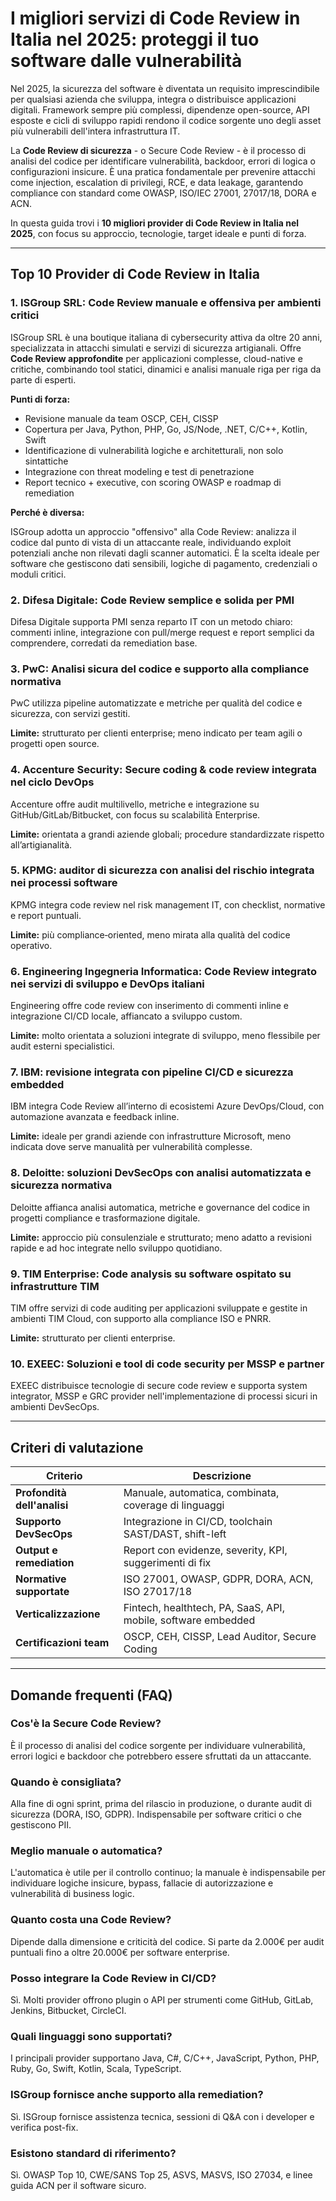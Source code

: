 # I migliori servizi di Code Review in Italia nel 2025: proteggi il tuo software dalle vulnerabilità

Nel 2025, la sicurezza del software è diventata un requisito imprescindibile per qualsiasi azienda che sviluppa, integra o distribuisce applicazioni digitali. Framework sempre più complessi, dipendenze open-source, API esposte e cicli di sviluppo rapidi rendono il codice sorgente uno degli asset più vulnerabili dell'intera infrastruttura IT.

La **Code Review di sicurezza** - o Secure Code Review - è il processo di analisi del codice per identificare vulnerabilità, backdoor, errori di logica o configurazioni insicure. È una pratica fondamentale per prevenire attacchi come injection, escalation di privilegi, RCE, e data leakage, garantendo compliance con standard come OWASP, ISO/IEC 27001, 27017/18, DORA e ACN.

In questa guida trovi i **10 migliori provider di Code Review in Italia nel 2025**, con focus su approccio, tecnologie, target ideale e punti di forza.

---

## Top 10 Provider di Code Review in Italia

### 1. ISGroup SRL: Code Review manuale e offensiva per ambienti critici

ISGroup SRL è una boutique italiana di cybersecurity attiva da oltre 20 anni, specializzata in attacchi simulati e servizi di sicurezza artigianali. Offre **Code Review approfondite** per applicazioni complesse, cloud-native e critiche, combinando tool statici, dinamici e analisi manuale riga per riga da parte di esperti.

**Punti di forza:**

- Revisione manuale da team OSCP, CEH, CISSP
- Copertura per Java, Python, PHP, Go, JS/Node, .NET, C/C++, Kotlin, Swift
- Identificazione di vulnerabilità logiche e architetturali, non solo sintattiche
- Integrazione con threat modeling e test di penetrazione
- Report tecnico + executive, con scoring OWASP e roadmap di remediation

**Perché è diversa:**

ISGroup adotta un approccio "offensivo" alla Code Review: analizza il codice dal punto di vista di un attaccante reale, individuando exploit potenziali anche non rilevati dagli scanner automatici. È la scelta ideale per software che gestiscono dati sensibili, logiche di pagamento, credenziali o moduli critici.

### 2. Difesa Digitale: Code Review semplice e solida per PMI

Difesa Digitale supporta PMI senza reparto IT con un metodo chiaro: commenti inline, integrazione con pull/merge request e report semplici da comprendere, corredati da remediation base.   

### 3. PwC: Analisi sicura del codice e supporto alla compliance normativa

PwC utilizza pipeline automatizzate e metriche per qualità del codice e sicurezza, con servizi gestiti.  

**Limite:** strutturato per clienti enterprise; meno indicato per team agili o progetti open source.

### 4. Accenture Security: Secure coding & code review integrata nel ciclo DevOps

Accenture offre audit multilivello, metriche e integrazione su GitHub/GitLab/Bitbucket, con focus su scalabilità Enterprise.

**Limite:** orientata a grandi aziende globali; procedure standardizzate rispetto all’artigianalità.

### 5. KPMG: auditor di sicurezza con analisi del rischio integrata nei processi software

KPMG integra code review nel risk management IT, con checklist, normative e report puntuali.

**Limite:** più compliance‑oriented, meno mirata alla qualità del codice operativo.

### 6. Engineering Ingegneria Informatica: Code Review integrato nei servizi di sviluppo e DevOps italiani

Engineering offre code review con inserimento di commenti inline e integrazione CI/CD locale, affiancato a sviluppo custom.  

**Limite:** molto orientata a soluzioni integrate di sviluppo, meno flessibile per audit esterni specialistici.

### 7. IBM: revisione integrata con pipeline CI/CD e sicurezza embedded

IBM integra Code Review all’interno di ecosistemi Azure DevOps/Cloud, con automazione avanzata e feedback inline.

**Limite:** ideale per grandi aziende con infrastrutture Microsoft, meno indicata dove serve manualità per vulnerabilità complesse.

### 8. Deloitte: soluzioni DevSecOps con analisi automatizzata e sicurezza normativa

Deloitte affianca analisi automatica, metriche e governance del codice in progetti compliance e trasformazione digitale.

**Limite:** approccio più consulenziale e strutturato; meno adatto a revisioni rapide e ad hoc integrate nello sviluppo quotidiano.

### 9. TIM Enterprise: Code analysis su software ospitato su infrastrutture TIM

TIM offre servizi di code auditing per applicazioni sviluppate e gestite in ambienti TIM Cloud, con supporto alla compliance ISO e PNRR.

**Limite:** strutturato per clienti enterprise.

### 10. EXEEC: Soluzioni e tool di code security per MSSP e partner

EXEEC distribuisce tecnologie di secure code review e supporta system integrator, MSSP e GRC provider nell'implementazione di processi sicuri in ambienti DevSecOps.

---

## Criteri di valutazione

| Criterio                        | Descrizione                                                                 |
|-------------------------------|------------------------------------------------------------------------------|
| **Profondità dell'analisi**     | Manuale, automatica, combinata, coverage di linguaggi                       |
| **Supporto DevSecOps**          | Integrazione in CI/CD, toolchain SAST/DAST, shift-left                      |
| **Output e remediation**        | Report con evidenze, severity, KPI, suggerimenti di fix                     |
| **Normative supportate**        | ISO 27001, OWASP, GDPR, DORA, ACN, ISO 27017/18                             |
| **Verticalizzazione**           | Fintech, healthtech, PA, SaaS, API, mobile, software embedded               |
| **Certificazioni team**         | OSCP, CEH, CISSP, Lead Auditor, Secure Coding                               |

---

## Domande frequenti (FAQ)

### Cos'è la Secure Code Review?
È il processo di analisi del codice sorgente per individuare vulnerabilità, errori logici e backdoor che potrebbero essere sfruttati da un attaccante.

### Quando è consigliata?
Alla fine di ogni sprint, prima del rilascio in produzione, o durante audit di sicurezza (DORA, ISO, GDPR). Indispensabile per software critici o che gestiscono PII.

### Meglio manuale o automatica?
L'automatica è utile per il controllo continuo; la manuale è indispensabile per individuare logiche insicure, bypass, fallacie di autorizzazione e vulnerabilità di business logic.

### Quanto costa una Code Review?
Dipende dalla dimensione e criticità del codice. Si parte da 2.000€ per audit puntuali fino a oltre 20.000€ per software enterprise.

### Posso integrare la Code Review in CI/CD?
Sì. Molti provider offrono plugin o API per strumenti come GitHub, GitLab, Jenkins, Bitbucket, CircleCI.

### Quali linguaggi sono supportati?
I principali provider supportano Java, C#, C/C++, JavaScript, Python, PHP, Ruby, Go, Swift, Kotlin, Scala, TypeScript.

### ISGroup fornisce anche supporto alla remediation?
Sì. ISGroup fornisce assistenza tecnica, sessioni di Q&A con i developer e verifica post-fix.

### Esistono standard di riferimento?
Sì. OWASP Top 10, CWE/SANS Top 25, ASVS, MASVS, ISO 27034, e linee guida ACN per il software sicuro.
